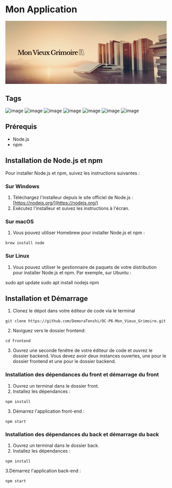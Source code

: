 # Mon Application

![Bannière du site](./images/banniere_mon_vieux_grimoire.png)

## Tags

![image](https://img.shields.io/badge/HTML5-E34F26?style=for-the-badge&logo=html5&logoColor=white)
![image](https://img.shields.io/badge/CSS3-1572B6?style=for-the-badge&logo=css3&logoColor=white)
![image](https://img.shields.io/badge/JavaScript-323330?style=for-the-badge&logo=javascript&logoColor=F7DF1E)
![image](https://img.shields.io/badge/Node%20js-339933?style=for-the-badge&logo=nodedotjs&logoColor=white)
![image](https://img.shields.io/badge/Express%20js-000000?style=for-the-badge&logo=express&logoColor=white)
![image](https://img.shields.io/badge/MongoDB-4EA94B?style=for-the-badge&logo=mongodb&logoColor=white)
![image](https://img.shields.io/badge/React-20232A?style=for-the-badge&logo=react&logoColor=61DAFB)

## Prérequis

- Node.js
- npm

## Installation de Node.js et npm

Pour installer Node.js et npm, suivez les instructions suivantes :

### Sur Windows

1. Téléchargez l'installeur depuis le site officiel de Node.js : [https://nodejs.org/](https://nodejs.org/)
2. Exécutez l'installeur et suivez les instructions à l'écran.

### Sur macOS

1. Vous pouvez utiliser Homebrew pour installer Node.js et npm :


`brew install node`

### Sur Linux

1. Vous pouvez utiliser le gestionnaire de paquets de votre distribution pour installer Node.js et npm. Par exemple, sur Ubuntu :

sudo apt update
sudo apt install nodejs npm

## Installation et Démarrage

1. Clonez le dépot dans votre éditeur de code via le terminal 

`git clone https://github.com/DemoraTenshi/OC-P6-Mon_Vieux_Grimoire.git`

2. Naviguez vers le dossier frontend:

`cd frontend`

3. Ouvrez une seconde fenêtre de votre éditeur de code et ouvrez le dossier backend. Vous devez avoir deux instances ouvertes,
une  pour le dossier frontend et une pour le dossier backend.


### Installation des dépendances du front et démarrage du front
1. Ouvrez un terminal dans le dossier front.
2. Installez les dépendances :

`npm install`

3. Démarrez l'application front-end :

`npm start`


### Installation des dépendances du back et démarrage du back

1. Ouvrez un terminal dans le dossier back.
2. Installez les dépendances :

`npm install`


3.Démarrez l'application back-end :

`npm start`


